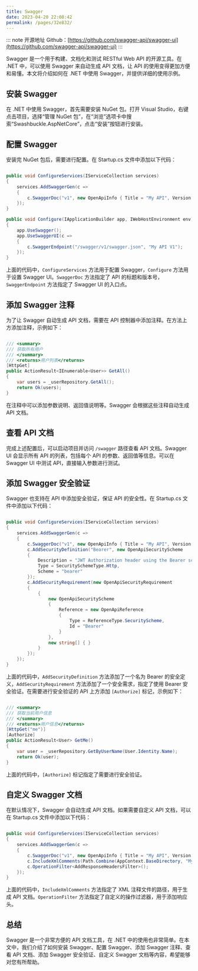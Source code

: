 ```yaml
---
title: Swagger
date: 2023-04-20 22:08:42
permalink: /pages/32e832/
---
```

::: note 开源地址
Github：[https://github.com/swagger-api/swagger-ui](https://github.com/swagger-api/swagger-ui)
:::

Swagger 是一个用于构建、文档化和测试 RESTful Web API 的开源工具。在 .NET 中，可以使用 Swagger 来自动生成 API 文档，让 API 的使用变得更加方便和易懂。本文将介绍如何在 .NET 中使用 Swagger，并提供详细的使用示例。
## 安装 Swagger

在 .NET 中使用 Swagger，首先需要安装 NuGet 包。打开 Visual Studio，右键点击项目，选择“管理 NuGet 包”，在“浏览”选项卡中搜索“Swashbuckle.AspNetCore”，点击“安装”按钮进行安装。
## 配置 Swagger

安装完 NuGet 包后，需要进行配置。在 Startup.cs 文件中添加以下代码：

```csharp

public void ConfigureServices(IServiceCollection services)
{
    services.AddSwaggerGen(c =>
    {
        c.SwaggerDoc("v1", new OpenApiInfo { Title = "My API", Version = "v1" });
    });
}

public void Configure(IApplicationBuilder app, IWebHostEnvironment env)
{
    app.UseSwagger();
    app.UseSwaggerUI(c =>
    {
        c.SwaggerEndpoint("/swagger/v1/swagger.json", "My API V1");
    });
}
```



上面的代码中，`ConfigureServices` 方法用于配置 Swagger，`Configure` 方法用于设置 Swagger UI。`SwaggerDoc` 方法指定了 API 的标题和版本号，`SwaggerEndpoint` 方法指定了 Swagger UI 的入口点。
## 添加 Swagger 注释

为了让 Swagger 自动生成 API 文档，需要在 API 控制器中添加注释。在方法上方添加注释，示例如下：

```csharp

/// <summary>
/// 获取所有用户
/// </summary>
/// <returns>用户列表</returns>
[HttpGet]
public ActionResult<IEnumerable<User>> GetAll()
{
    var users = _userRepository.GetAll();
    return Ok(users);
}
```



在注释中可以添加参数说明、返回值说明等。Swagger 会根据这些注释自动生成 API 文档。
## 查看 API 文档

完成上述配置后，可以启动项目并访问 `/swagger` 路径查看 API 文档。Swagger UI 会显示所有 API 的列表，包括每个 API 的参数、返回值等信息。可以在 Swagger UI 中测试 API，直接输入参数进行测试。
## 添加 Swagger 安全验证

Swagger 也支持在 API 中添加安全验证，保证 API 的安全性。在 Startup.cs 文件中添加以下代码：

```csharp

public void ConfigureServices(IServiceCollection services)
{
    services.AddSwaggerGen(c =>
    {
        c.SwaggerDoc("v1", new OpenApiInfo { Title = "My API", Version = "v1" });
        c.AddSecurityDefinition("Bearer", new OpenApiSecurityScheme
        {
            Description = "JWT Authorization header using the Bearer scheme.",
            Type = SecuritySchemeType.Http,
            Scheme = "bearer"
        });
        c.AddSecurityRequirement(new OpenApiSecurityRequirement
        {
            {
                new OpenApiSecurityScheme
                {
                    Reference = new OpenApiReference
                    {
                        Type = ReferenceType.SecurityScheme,
                        Id = "Bearer"
                    }
                },
                new string[] { }
            }
        });
    });
}
```



上面的代码中，`AddSecurityDefinition` 方法添加了一个名为 Bearer 的安全定义，`AddSecurityRequirement` 方法添加了一个安全需求，指定了使用 Bearer 安全验证。在需要进行安全验证的 API 上方添加 `[Authorize]` 标记，示例如下：

```csharp

/// <summary>
/// 获取当前用户信息
/// </summary>
/// <returns>用户信息</returns>
[HttpGet("me")]
[Authorize]
public ActionResult<User> GetMe()
{
    var user = _userRepository.GetByUserName(User.Identity.Name);
    return Ok(user);
}
```



上面的代码中，`[Authorize]` 标记指定了需要进行安全验证。
## 自定义 Swagger 文档

在默认情况下，Swagger 会自动生成 API 文档。如果需要自定义 API 文档，可以在 Startup.cs 文件中添加以下代码：

```csharp

public void ConfigureServices(IServiceCollection services)
{
    services.AddSwaggerGen(c =>
    {
        c.SwaggerDoc("v1", new OpenApiInfo { Title = "My API", Version = "v1" });
        c.IncludeXmlComments(Path.Combine(AppContext.BaseDirectory, "MyApi.xml"));
        c.OperationFilter<AddResponseHeadersFilter>();
    });
}
```



上面的代码中，`IncludeXmlComments` 方法指定了 XML 注释文件的路径，用于生成 API 文档。`OperationFilter` 方法指定了自定义的操作过滤器，用于添加响应头。
## 总结

Swagger 是一个非常方便的 API 文档工具，在 .NET 中的使用也非常简单。在本文中，我们介绍了如何安装 Swagger、配置 Swagger、添加 Swagger 注释、查看 API 文档、添加 Swagger 安全验证、自定义 Swagger 文档等内容，希望能够对您有所帮助。

